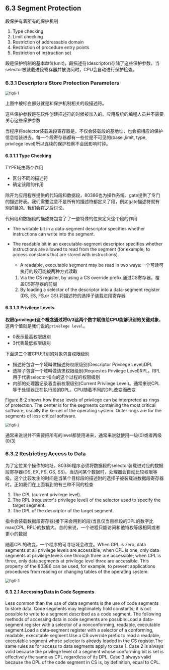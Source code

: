 ## 6.3 Segment Protection

段保护有着所有的保护机制

1. Type checking
2. Limit checking
3. Restriction of addressable domain
4. Restriction of procedure entry points
5. Restriction of instruction set

段是保护机制的基本单位(unit)，段描述符(descriptor)存储了这些保护参数。当selector被装载进段寄存器并被访问时，CPU会自动进行保护检查。

### 6.3.1 Descriptors Store Protection Parameters

<img src="/Users/natsuno/Desktop/fig6-1.gif" alt="fig6-1" style="zoom:80%;" />

上图中被标白部分就是和保护机制相关的段描述符。

这些保护参数是在软件创建描述符的时候被加入的。应用系统的编程人员并不需要关心这些保护参数

当程序将selector装载进段寄存器是，不仅会装载段的基地址，也会把相应的保护信息给装进去。每一个段寄存器都有一些位是不可见的(base ,limit, type, privilege level)所以连续的保护检察不会因影响时钟。

#### 6.3.1.1 Type Checking

TYPE域由两个作用

- 区分不同的描述符
- 确定该段的作用

除开为应用程序提供的代码段和数据段，80386也为操作系统、gate提供了专门的描述符表。我们需要注意不是所有的描述符都定义了段，例如gate描述符就有别的目的。我们会在之后讨论。

代码段和数据段的描述符包含了了一些特殊的位来定义这个段的作用

- The writable bit in a data-segment descriptor specifies whether instructions can write into the segment.

- The readable bit in an executable-segment descriptor specifies whether instructions are allowed to read from the segment (for example, to access constants that are stored with instructions). 

  - A readable, executable segment may be read in two ways:一个可读可执行的段可能被两种方式读取

  1. Via the CS register, by using a CS override prefix.通过CS寄存器，覆盖CS寄存器的前缀
  2. By loading a selector of the descriptor into a data-segment register (DS, ES, FS,or GS).将描述符的选择子装载进段寄存器

#### 6.3.1.3 Privilege Levels

**权限(privilege)这个概念通过将0/3这两个数字赋值给CPU能够识别的关键对象**。这两个值就是我们说的`privelege level`。

- 0表示最高权限级别
- 3代表最低权限级别

下面这三个被CPU识别的对象包含权限级别

- 描述符包含一个域叫做描述符权限级别(Descriptor Privilege Level)DPL
- 选择子包含一个域叫做请求权限级别(Requestes Privilege Level)RPL。RPL用于代表selector指向的这个过程的权限级别
- 内部的处理器记录着当前权限级别(Current Privilege Level)。通常来说CPL等于处理器正在执行段的DPL。CPU随着不同的DPL改变而改变

[Figure 6-2](https://pdos.csail.mit.edu/6.828/2018/readings/i386/s06_03.htm#fig6-2) shows how these levels of privilege can be interpreted as rings of protection. The center is for the segments containing the most critical software, usually the kernel of the operating system. Outer rings are for the segments of less critical software.

<img src="/Users/natsuno/Desktop/fig6-2.gif" alt="fig6-2" style="zoom:80%;" />

通常来说说并不需要把所有的level都使用进来，通常来说就使用一级(0)或者两级(0/3)

### 6.3.2 Restricting Access to Data

为了定位某个操作的地址，80386程序必须将数据段的selector装载进对应的数据段寄存器(DS, EX, FS, GS, SS)。当访问某个数据时，处理器会自动比较权限等级。这个比较发生的时间是当某个目标段的描述附的选择子被装载进数据段寄存器时。正如我们在上面看到的有三种不同的检查

1. The CPL (current privilege level).
2. The RPL (requestor's privilege level) of the selector used to specify the target segment.
3. The DPL of the descriptor of the target segment.

指令会装载数据段寄存器(接下来会用到的段)当且仅当目标段的DPL的数字比max{CPL, RPL}的数值大。总的来说，一个进程只能访问和他特权等级相同或者更小的数据

随着CPL的改变，一个程序的可寻址域会改变。When CPL is zero, data segments at all privilege levels are accessible; when CPL is one, only data segments at privilege levels one through three are accessible; when CPL is three, only data segments at privilege level three are accessible. This property of the 80386 can be used, for example, to prevent applications procedures from reading or changing tables of the operating system.

<img src="/Users/natsuno/Desktop/fig6-3.gif" alt="fig6-3" style="zoom: 80%;" />

#### 6.3.2.1 Accessing Data in Code Segments

Less common than the use of data segments is the use of code segments to store data. Code segments may legitimately hold constants; it is not possible to write to a segment described as a code segment. The following methods of accessing data in code segments are possible:Load a data-segment register with a selector of a nonconforming, readable, executable segment.Load a data-segment register with a selector of a conforming, readable, executable segment.Use a CS override prefix to read a readable, executable segment whose selector is already loaded in the CS register.The same rules as for access to data segments apply to case 1. Case 2 is always valid because the privilege level of a segment whose conforming bit is set is effectively the same as CPL regardless of its DPL. Case 3 always valid because the DPL of the code segment in CS is, by definition, equal to CPL.